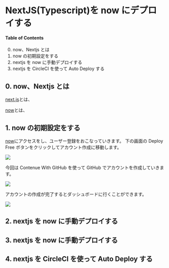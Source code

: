 # NextJS(Typescript)を now にデプロイする

#### Table of Contents

0. now、Nextjs とは
1. now の初期設定をする
1. nextjs を now に手動デプロイする
1. nextjs を CircleCI を使って Auto Deploy する

## 0. now、Nextjs とは

[next.js](https://nextjs.org/)とは、

[now](https://zeit.co/dashboard)とは、

## 1. now の初期設定をする

[now](https://zeit.co/dashboard)にアクセスをし、ユーザー登録をおこなっていきます。
下の画面の Deploy Free ボタンをクリックしてアカウント作成に移動します。

<img src="https://github.com/Ntakuya/react-sample/blob/contents/deploy/public/img/c2-zeit-top.png?raw=true">

今回は Contenue With GitHub を使って GitHub でアカウントを作成していきます。

<img src="https://github.com/Ntakuya/react-sample/blob/contents/deploy/public/img/c2-zeit-signup.png?raw=true">

アカウントの作成が完了するとダッシュボードに行くことができます。

<img src="https://github.com/Ntakuya/react-sample/blob/contents/deploy/public/img/c2-zeit-dashboard.png?raw=true">

## 2. nextjs を now に手動デプロイする

## 3. nextjs を now に手動デプロイする

## 4. nextjs を CircleCI を使って Auto Deploy する
